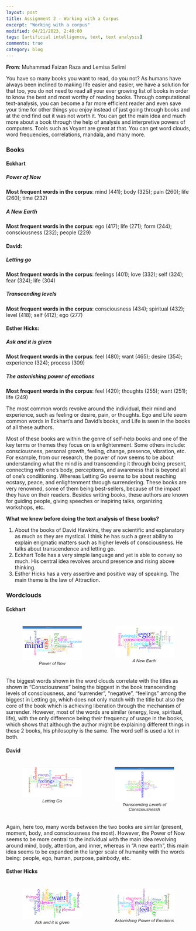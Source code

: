 ```yaml
---
layout: post
title: Assignment 2 - Working with a Corpus
excerpt: "Working with a corpus"
modified: 04/21/2023, 2:40:00
tags: [artificial intelligence, text, text analysis]
comments: true
category: blog
---
```

**From**: Muhammad Faizan Raza and Lemisa Selimi

You have so many books you want to read, do you not? As humans have always been inclined to making life easier and easier, we have a solution for that too, you do not need to read all your ever growing list of books in order to know the best and most worthy of reading books. 
Through computational text-analysis, you can become a far more efficient reader and even save your time for other things you enjoy instead of just going through books and at the end find out it was not worth it. You can get the main idea and much more about a book through the help of analysis and interpretive powers of computers. Tools such as Voyant are great at that. You can get word clouds, word frequencies, correlations, mandala, and many more. 

### Books
#### Eckhart
##### Power of Now 
**Most frequent words in the corpus**: mind (441); body (325); pain (260); life (260); time (232)

##### A New Earth 
**Most frequent words in the corpus**: ego (417); life (271); form (244); consciousness (232); people (229)


#### David:
##### Letting go 
**Most frequent words in the corpus**: feelings (401); love (332); self (324); fear (324); life (304)

##### Transcending levels 
**Most frequent words in the corpus**: consciousness (434); spiritual (432); level (418); self (412); ego (277)

#### Esther Hicks:
##### Ask and it is given 
**Most frequent words in the corpus**: feel (480); want (465); desire (354); experience (324); process (309)

##### The astonishing power of emotions 
**Most frequent words in the corpus**: feel (420); thoughts (255); want (251); life (249)

The most common words revolve around the individual, their mind and experience, such as feeling or desire, pain, or thoughts. Ego and Life seem common words in Eckhart’s and David’s books, and Life is seen in the books of all these authors. 

Most of these books are within the genre of self-help books and one of the key terms or themes they focus on is enlightenment. Some others include: consciousness, personal growth, feeling, change, presence, vibration, etc. For example, from our research, the power of now seems to be about understanding what the mind is and transcending it through being present, connecting with one’s body, perceptions, and awareness that is beyond all of one’s conditioning. Whereas Letting Go seems to be about reaching ecstasy, peace, and enlightenment through surrendering. These books are very renowned, some of them being best-sellers, because of the impact they have on their readers. Besides writing books, these authors are known for guiding people, giving speeches or inspiring talks, organizing workshops, etc. 

**What we knew before doing the text analysis of these books?**
1. About the books of David Hawkins, they are scientific and explanatory as much as they are mystical. I think he has such a great ability to explain enigmatic matters such as higher levels of consciousness. He talks about transcendence and letting go.
2. Eckhart Tolle has a very simple language and yet is able to convey so much. His central idea revolves around presence and rising above thinking.
3. Esther Hicks has a very assertive and positive way of speaking. The main theme is the law of Attraction. 

### Wordclouds

#### Eckhart

<div class="row" style="display:flex;">
    <div class="column" style="flex: 50%; padding:5px">
        <figure style="text-align:center;">
            <img src="/wordclouds/Power of Now.png"/>
            <figcaption style=" font: italic smaller sans-serif;">Power of Now</figcaption>
        </figure>
    </div>
     <div class="column" style="flex:50%; padding:5px">
        <figure style="text-align:center;">
            <img src="/wordclouds/a new earth.png"/>
            <figcaption style="font: italic smaller sans-serif;">A New Earth</figcaption>
        </figure>
    </div>
</div>

The biggest words shown in the word clouds correlate with the titles as shown in “Consciousness” being the biggest in the book transcending levels of consciousness, and “surrender”,  “negative”, “feelings” among the biggest in Letting go, which does not only match with the title but also the core of the book which is achieving liberation through the mechanism of surrender. However, most of the words are similar (energy, love, spiritual, life), with the only difference being their frequency of usage in the books, which shows that although the author might be explaining different things in these 2 books, his philosophy is the same. The word self is used a lot in both. 


#### David

<div class="row" style="display:flex;">
    <div class="column" style="flex: 50%; padding:5px">
        <figure style="text-align:center;">
            <img src="/wordclouds/Letting go.png"/>
            <figcaption style=" font: italic smaller sans-serif;">Letting Go</figcaption>
        </figure>
    </div>
     <div class="column" style="flex:50%; padding:5px">
        <figure style="text-align:center;">
            <img src="/wordclouds/T levels of consciousness.png"/>
            <figcaption style="font: italic smaller sans-serif;">Transcending Levels of Consciousnessh</figcaption>
        </figure>
    </div>
</div>

Again, here too, many words between the two books are similar (present, moment, body, and consciousness the most). However, the Power of Now seems to be more central to the individual with the main idea revolving around mind, body, attention, and inner, whereas in “A new earth”, this main idea seems to be expanded in the larger scale of humanity with the words being: people, ego, human, purpose, painbody, etc. 

#### Esther Hicks

<div class="row" style="display:flex;">
    <div class="column" style="flex: 50%; padding:5px">
        <figure style="text-align:center;">
            <img src="/wordclouds/ask and it is given.png"/>
            <figcaption style=" font: italic smaller sans-serif;">Ask and it is given</figcaption>
        </figure>
    </div>
     <div class="column" style="flex:50%; padding:5px">
        <figure style="text-align:center;">
            <img src="/wordclouds/astonishing power of emotions.png"/>
            <figcaption style="font: italic smaller sans-serif;">Astonishing Power of Emotions</figcaption>
        </figure>
    </div>
</div>

